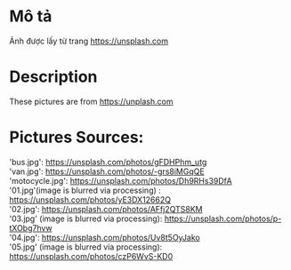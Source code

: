 # Mô tả
Ảnh được lấy từ trang https://unsplash.com

# Description
These pictures are from https://unplash.com

# Pictures Sources:

'bus.jpg': https://unsplash.com/photos/gFDHPhm_utg <br/>
'van.jpg': https://unsplash.com/photos/-grs8iMGqQE <br/>
'motocycle.jpg': https://unsplash.com/photos/Dh9RHs39DfA <br/>
'01.jpg'(image is blurred via processing) : https://unsplash.com/photos/yE3DX12662Q <br/> 
'02.jpg': https://unsplash.com/photos/AFfj2QTS8KM <br/>
'03.jpg' (image is blurred via processing): https://unsplash.com/photos/p-tXObg7hvw <br/>
'04.jpg': https://unsplash.com/photos/Uv8t5OyJako <br/>
'05.jpg' (image is blurred via processing): https://unsplash.com/photos/czP6WvS-KD0 <br/>
